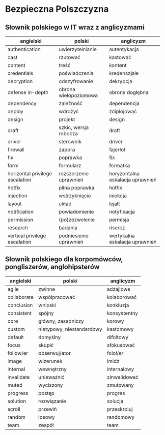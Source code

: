 # Bezpieczna Polszczyzna
## Słownik polskiego w IT wraz z anglicyzmami
|angielski|polski|anglicyzm|
|-|-|-|
|authentication|uwierzytelnianie|autentykacja|
|cast|rzutować|kastować|
|content|treść|kontent|
|credentials|poświadczenia|kredenszjale|
|decryption|odszyfrowanie|dekrypcja|
|defense in-depth|obrona wielopoziomowa|obrona dogłębna|
|dependency|zależność|dependencja|
|deploy|wdrożyć|zdiplojować|
|design|projekt|design|
|draft|szkic, wersja robocza|draft|
|driver|sterownik|driver|
|firewall|zapora|fajerłol|
|fix|poprawka|fix|
|form|formularz|formatka|
|horizontal privilege escalation|rozszerzenie uprawnień|horyzontalna eskalacja uprawnień|
|hotfix|pilna poprawka|hotfix|
|injection|wstrzyknięcie|iniekcja|
|layout|układ|lejałt|
|notification|powiadomienie|notyfikacja|
|permission|(po)zezwolenie|permisja|
|research|badania|risercz|
|vertical privilege escalation|podniesienie uprawnień|wertykalna eskalacja uprawnień|
## Słownik polskiego dla korpomówców, pongliszerów, anglohipsterów
|angielski|polski|anglicyzm|
|-|-|-|
|agile|zwinne|adżajlowe|
|collaborate|współpracować|kolaborować|
|conclusion|wnioski|konkluzja|
|consistent|spójny|konsystentny|
|core|główny, zasadniczy|korowy|
|custom|nietypowy, niestandardowy|kastomowy|
|default|domyślny|difoltowy|
|focus|skupić|sfokusować|
|follow/er|obserwuj/ator|foloł/er|
|image|wizerunek|imidż|
|internal|wewnętrzny|internalowy|
|invalidate|unieważnić|zinwalidować|
|muted|wyciszony|zmutowany|
|progress|postęp|progres|
|solution|rozwiązanie|solucja|
|scroll|przewiń|przeskroluj|
|random|losowy|randomowy|
|team|zespół|team|
